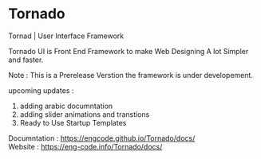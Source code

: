 # Tornado
Tornad | User Interface Framework

Tornado UI is Front End Framework to make Web Designing 
A lot Simpler and faster.

Note : This is a Prerelease Verstion the framework is under developement.

upcoming updates : 
   1. adding arabic documntation
   2. adding slider animations and transtions
   3. Ready to Use Startup Templates 


Documntation : https://engcode.github.io/Tornado/docs/ <br>
Website : https://eng-code.info/Tornado/docs/ <br>

